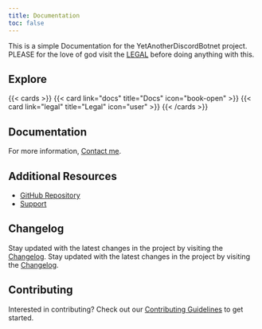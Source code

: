 ```yaml
---
title: Documentation
toc: false
---
```


This is a simple Documentation for the YetAnotherDiscordBotnet project.
PLEASE for the love of god visit the [LEGAL](/legal/) before doing anything with this.

## Explore

{{< cards >}}
{{< card link="docs" title="Docs" icon="book-open" >}}
{{< card link="legal" title="Legal" icon="user" >}}
{{< /cards >}}

## Documentation

For more information, [Contact me](mailto:contact@isaaclins.com).

## Additional Resources

- [GitHub Repository](https://github.com/YourUsername/YetAnotherDiscordBotnet)
- [Support](mailto:support@isaaclins.com)

## Changelog

Stay updated with the latest changes in the project by visiting the [Changelog](YetAnotherDiscordBot/changelog/).
Stay updated with the latest changes in the project by visiting the [Changelog](/changelog/).

## Contributing

Interested in contributing? Check out our [Contributing Guidelines](/contributing/) to get started.
